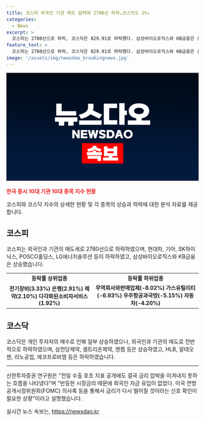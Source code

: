 ```yaml
---
title: 코스피 외국인 기관 매도 압력에 2780선 하락…코스닥도 2%↓
categories:
  - News
excerpt: >
  코스피는 2780선으로 하락, 코스닥은 829.91로 하락했다. 삼성바이오로직스와 KB금융은 상승하며 현대차와 기아는 하락했다. 삼성전자는 보합, 등락률 상위업종은 전기장비와 은행 등이며 하위업종은 무역회사와판매업체와 가스유틸리티 등이다. 코스닥에서는 삼천당제약이 상승하고 이노스페이스는 20.44% 하락했다. 외국인 자금 유입이 없는 상황에서 금리 압박으로 시장이 하락하는 분위기를 보였다.
feature_text: >
  코스피는 2780선으로 하락, 코스닥은 829.91로 하락했다. 삼성바이오로직스와 KB금융은 상승하며 현대차와 기아는 하락했다. 삼성전자는 보합, 등락률 상위업종은 전기장비와 은행 등이며 하위업종은 무역회사와판매업체와 가스유틸리티 등이다. 코스닥에서는 삼천당제약이 상승하고 이노스페이스는 20.44% 하락했다. 외국인 자금 유입이 없는 상황에서 금리 압박으로 시장이 하락하는 분위기를 보였다.
image: '/assets/img/newsdao_breakingnews.jpg'
---
```


<p><img src="/assets/img/newsdao_breakingnews.jpg" alt="ontimetimes 속보" /></p>

<p><b><span style="color: #ee2323;">한국 증시 10대 기관 10대 종목 지수 현황</span></b></p>

<p data-ke-size="size16">코스피와 코스닥 지수의 상세한 현황 및 각 종목의 상승과 하락에 대한 분석 자료를 제공합니다.</p>

<h2 data-ke-size="size26">코스피</h2>

<p data-ke-size="size16">코스피는 외국인과 기관의 매도세로 2780선으로 하락하였으며, 현대차, 기아, SK하이닉스, POSCO홀딩스, LG에너지솔루션 등이 하락하였고, 삼성바이오로직스와 KB금융은 상승했습니다.</p>

<table>
    <tr>
        <td style="text-align: center; height: 17px;"><b>등락률 상위업종</b></td>
        <td style="text-align: center; height: 17px;"><b>등락률 하위업종</b></td>
    </tr>
    <tr>
        <td style="text-align: center; height: 17px;"><b>전기장비(3.33%) 은행(2.91%) 제약(2.10%) 다각화된소비자서비스(1.92%)</b></td>
        <td style="text-align: center; height: 17px;"><b>무역회사와판매업체(-8.02%) 가스유틸리티(-6.93%) 우주항공과국방(-5.15%) 자동차(-4.20%)</b></td>
    </tr>
</table>

<h2 data-ke-size="size26">코스닥</h2>

<p data-ke-size="size16">코스닥은 개인 투자자의 매수로 인해 일부 상승하였으나, 외국인과 기관의 매도로 전반적으로 하락하였으며, 삼천당제약, 셀트리온제약, 엔켐 등은 상승하였고, HLB, 알테오젠, 리노공업, 에코프로비엠 등은 하락하였습니다.</p>

<hr>

<p data-ke-size="size16">신한투자증권 연구원은 "전일 수출 호조 지표 공개에도 결국 금리 압박을 이겨내지 못하는 흐름을 나타냈다"며 "반등한 시장금리 때문에 외국인 자금 유입이 없었다. 미국 연방공개시장위원회(FOMC) 의사록 등을 통해서 금리가 다시 떨어질 것이라는 신호 확인이 필요한 상황"이라고 설명했습니다.</p>
실시간 뉴스 속보는, <a href="https://newsdao.kr" rel="dofollow">https://newsdao.kr</a>


